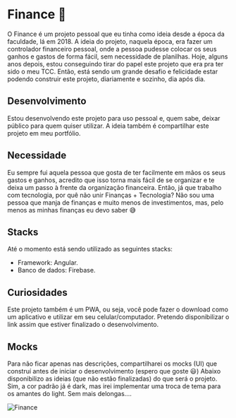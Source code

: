 # Finance :money_with_wings:

O Finance é um projeto pessoal que eu tinha como ideia desde a época da faculdade, lá em 2018. A ideia do projeto, naquela época, era fazer um controlador financeiro pessoal, onde a pessoa pudesse colocar os seus ganhos e gastos de forma fácil, sem necessidade de planilhas. Hoje, alguns anos depois, estou conseguindo tirar do papel este projeto que era pra ter sido o meu TCC. Então, está sendo um grande desafio e felicidade estar podendo construir este projeto, diariamente e sozinho, dia após dia.

## Desenvolvimento

Estou desenvolvendo este projeto para uso pessoal e, quem sabe, deixar público para quem quiser utilizar. A ideia também é compartilhar este projeto em meu portfólio.

## Necessidade

Eu sempre fui aquela pessoa que gosta de ter facilmente em mãos os seus gastos e ganhos, acredito que isso torna mais fácil de se organizar e te deixa um passo à frente da organização financeira. Então, já que trabalho com tecnologia, por quê não unir Finanças + Tecnologia? Não sou uma pessoa que manja de finanças e muito menos de investimentos, mas, pelo menos as minhas finanças eu devo saber :sweat_smile:

## Stacks

Até o momento está sendo utilizado as seguintes stacks:
* Framework: Angular.
* Banco de dados: Firebase.

## Curiosidades

Este projeto também é um PWA, ou seja, você pode fazer o download como um aplicativo e utilizar em seu celular/computador.
Pretendo disponibilizar o link assim que estiver finalizado o desenvolvimento.

## Mocks

Para não ficar apenas nas descrições, compartilharei os mocks (UI) que construí antes de iniciar o desenvolvimento (espero que goste :smiley:)
Abaixo disponibilizo as ideias (que não estão finalizadas) do que será o projeto. Sim, a cor padrão já é dark, mas irei implementar uma troca de tema para os amantes do light.
Sem mais delongas....

![Finance](https://github.com/vsribeiro19/Finance/assets/55464528/8de2d5dd-7e3e-40b0-a001-7b3c176d1999)
